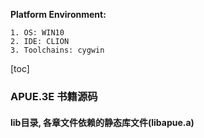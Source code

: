 **Platform Environment:**

    1. OS: WIN10
    2. IDE: CLION
    3. Toolchains: cygwin
[toc]
### APUE.3E 书籍源码
#### lib目录, 各章文件依赖的静态库文件(libapue.a)